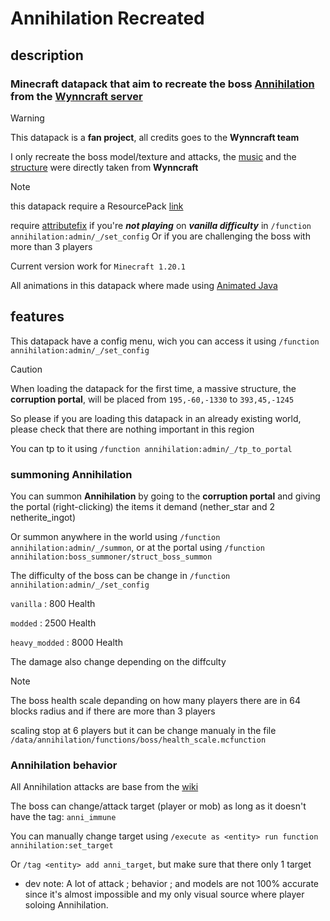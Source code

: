 # Annihilation Recreated

## description

### Minecraft datapack that aim to recreate the boss [Annihilation](https://wynncraft.wiki.gg/wiki/Annihilation) from the [Wynncraft server](https://wynncraft.com/)

> [!WARNING]
> This datapack is a **fan project**, all credits goes to the **Wynncraft team**
>
> I only recreate the boss model/texture and attacks, the [music](https://www.youtube.com/watch?v=QiTEljrS05I) and the [structure](https://wynncraft.wiki.gg/wiki/Corruption_Portal) were directly taken from **Wynncraft**

> [!NOTE]
> this datapack require a ResourcePack [link](https://modrinth.com/datapack/annihilation-recreated/version/b1.7)
>
> require [attributefix](https://modrinth.com/mod/attributefix) if you're ***not playing*** on ***vanilla difficulty*** in `/function annihilation:admin/_/set_config`
> Or if you are challenging the boss with more than 3 players
> 
> Current version work for `Minecraft 1.20.1`

All animations in this datapack where made using [Animated Java](https://animated-java.dev/)

## features

This datapack have a config menu, wich you can access it using `/function annihilation:admin/_/set_config`

> [!CAUTION]
> When loading the datapack for the first time, a massive structure, the **corruption portal**, will be placed from `195,-60,-1330` to `393,45,-1245`
>
> So please if you are loading this datapack in an already existing world, please check that there are nothing important in this region
>
> You can tp to it using `/function annihilation:admin/_/tp_to_portal`

### summoning Annihilation

You can summon **Annihilation** by going to the **corruption portal** and giving the portal (right-clicking) the items it demand (nether_star and 2 netherite_ingot)

Or summon anywhere in the world using `/function annihilation:admin/_/summon`, or at the portal using `/function annihilation:boss_summoner/struct_boss_summon`

The difficulty of the boss can be change in `/function annihilation:admin/_/set_config`

`vanilla` : 800 Health

`modded` : 2500 Health

`heavy_modded` : 8000 Health

The damage also change depending on the diffculty

> [!NOTE]
> The boss health scale depanding on how many players there are in 64 blocks radius and if there are more than 3 players
>
> scaling stop at 6 players but it can be change manualy in the file `/data/annihilation/functions/boss/health_scale.mcfunction`

### Annihilation behavior

All Annihilation attacks are base from the [wiki](https://wynncraft.wiki.gg/wiki/Annihilation#Combat)

The boss can change/attack target (player or mob) as long as it doesn't have the tag: `anni_immune`

You can manually change target using `/execute as <entity> run function annihilation:set_target`

Or `/tag <entity> add anni_target`, but make sure that there only 1 target



- dev note: A lot of attack ; behavior ; and models are not 100% accurate since it's almost impossible and my only visual source where player soloing Annihilation.
